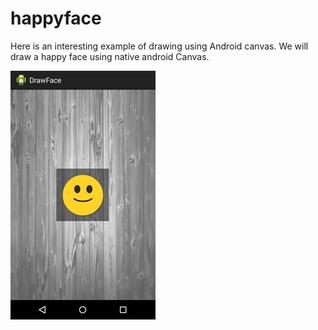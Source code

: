 # happyface
Here is an interesting example of drawing using Android canvas. We will draw a happy face using native android Canvas.

![img](https://github.com/yanbin92/happyface/blob/master/src/main/res/mipmap-xhdpi/face.png)


